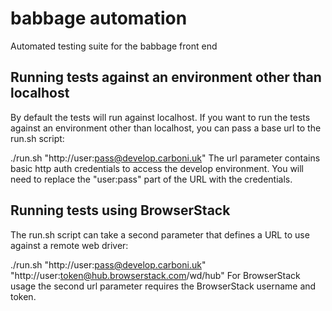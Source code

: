 # babbage automation
Automated testing suite for the babbage front end

## Running tests against an environment other than localhost

By default the tests will run against localhost. If you want to run the tests against an environment other than localhost, you can pass a base url to the run.sh script:

./run.sh "http://user:pass@develop.carboni.uk"
The url parameter contains basic http auth credentials to access the develop environment. You will need to replace the "user:pass" part of the URL with the credentials.

## Running tests using BrowserStack

The run.sh script can take a second parameter that defines a URL to use against a remote web driver:

./run.sh "http://user:pass@develop.carboni.uk" "http://user:token@hub.browserstack.com/wd/hub"
For BrowserStack usage the second url parameter requires the BrowserStack username and token.
